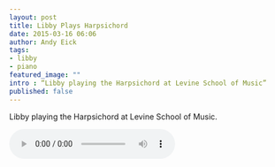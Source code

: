 ```yaml
---
layout: post
title: Libby Plays Harpsichord
date: 2015-03-16 06:06
author: Andy Eick
tags: 
- libby
- piano 
featured_image: ""
intro : “Libby playing the Harpsichord at Levine School of Music”
published: false
---
```

Libby playing the Harpsichord at Levine School of Music.

<audio controls>
	<source src="https://s3.amazonaws.com/media.eick.us/static/audio/2015/libby-harpsichord.mp3" type="audio/mpeg" >
</audio>
